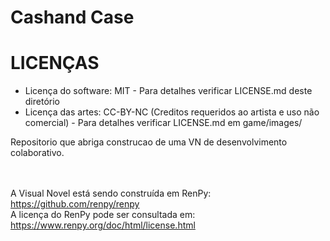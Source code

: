 # Cashand Case

<h1>LICENÇAS</h1>
<ul>
<li>Licença do software: MIT - Para detalhes verificar LICENSE.md deste diretório</li>
<li>Licença das artes: CC-BY-NC (Creditos requeridos ao artista e uso não comercial) - Para detalhes verificar LICENSE.md em game/images/</li>
</ul>



Repositorio que abriga construcao de uma VN de desenvolvimento colaborativo.

<br><br>
A Visual Novel está sendo construída em RenPy: https://github.com/renpy/renpy<br>
A licença do RenPy pode ser consultada em: https://www.renpy.org/doc/html/license.html
